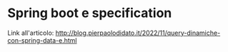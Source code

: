 # Spring boot e specification
Link all'articolo: http://blog.pierpaolodidato.it/2022/11/query-dinamiche-con-spring-data-e.html
